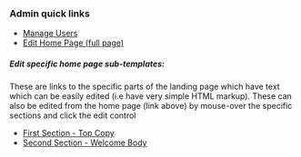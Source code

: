 ### Admin quick links

<ul>
<li><a href="/adm/main/db/rapidapp_coreschema_user">Manage Users</a></li>
<li><a href="/">Edit Home Page (full page)</a></li>
</ul>


##### Edit specific home page sub-templates:

These are links to the specific parts of the landing page which have text which can be easily edited (i.e have very simple HTML markup). These can also be edited from the home page (link above) by mouse-over the specific sections and click the edit control

<ul>
<li><a href="/tple/site/public/page/home/top_copy.html">First Section - Top Copy</a></li>
<li><a href="/tple/site/public/page/home/welcome_body.html">Second Section - Welcome Body</a></li>
</ul>